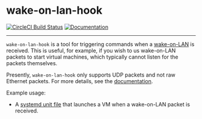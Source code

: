 # wake-on-lan-hook

[![CircleCI Build Status][circle-ci-img]][circle-ci]
[![Documentation][docs-img]][docs]

---

`wake-on-lan-hook` is a tool for triggering commands when a
[wake-on-LAN][wiki] is received. This is useful, for example, if you wish to
us wake-on-LAN packets to start virtual machines, which typically cannot listen
for the packets themselves.

Presently, `wake-on-lan-hook` only supports UDP packets and not raw Ethernet
packets. For more details, see the [documentation][docs].

Example usage:

- A [systemd unit file][ex-systemd-unit] that launches a VM when a wake-on-LAN packet is received.


[circle-ci]: https://circleci.com/gh/brennie/workflows/wake-on-lan-hook
[circle-ci-img]: https://img.shields.io/circleci/project/github/brennie/wake-on-lan-hook.svg?style=flat-square&logo=circleci
[docs]: https://brennie.github.io/wake-on-lan-hook
[docs-img]: https://img.shields.io/circleci/project/github/brennie/wake-on-lan-hook.svg?style=flat-square&label=docs
[ex-systemd-unit]: https://github.com/brennie/wake-on-lan-hook/blob/master/contrib/wake-on-lan-hook.service
[wiki]: https://en.wikipedia.org/wiki/Wake-on-LAN
